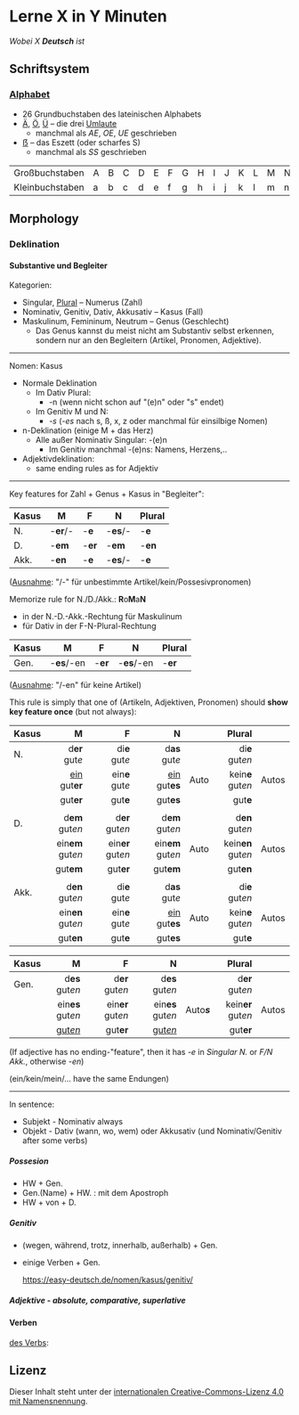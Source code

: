 # Lerne X in Y Minuten

*Wobei X **Deutsch** ist*

## Schriftsystem

### [Alphabet](https://de.wikipedia.org/wiki/Deutsches_Alphabet)

- 26 Grundbuchstaben des lateinischen Alphabets
- [Ä](https://de.wikipedia.org/wiki/%C3%84), [Ö](https://de.wikipedia.org/wiki/Ö), [Ü](https://de.wikipedia.org/wiki/%C3%9C) – die drei [Umlaute](https://de.wikipedia.org/wiki/Umlaut)
  - manchmal als *AE*, *OE*, *UE* geschrieben
- [ẞ](https://de.wikipedia.org/wiki/%C3%9F) – das Eszett (oder scharfes S)
  - manchmal als *SS* geschrieben

|  |  |  |  |  |  |  |  |  |  |  |  |  |  |  |  |  |  |  |  |  |  |  |  |  |  |  |  |  |  |  |
| --------------- |---|---|---|---|---|---|---|---|---|---|---|---|---|---|---|---|---|---|---|---|---|---|---|---|---|---|---|---|---|---|
| Großbuchstaben  | A | B | C | D | E | F | G | H | I | J | K | L | M | N | O | P | Q | R | S | T | U | V | W | X | Y | Z | Ä | Ö | Ü | ẞ |
| Kleinbuchstaben | a | b | c | d | e | f | g | h | i | j | k | l | m | n | o | p | q | r | s | t | u | v | w | x | y | z | ä | ö | ü | ß |

<!-- ## Phonetik

https://deutsch.info/grammar/phonetics?hl=de

  - S ...
  - W sounds like English V: Wasser (water)
  - V often sounds like English F: Vater (father)
  - Ch: A soft sound, like in ich (I) or hard, like in Bach.

https://de.wikipedia.org/wiki/Umlaut

https://de.wikipedia.org/wiki/Digraph_(Linguistik)#Beispiele Digraph

https://www.dinmedia.de/de/norm/din-5009/352073096

## Verantwortete

https://de.wikipedia.org/wiki/Rat_f%C3%BCr_deutsche_Rechtschreibung -->

## Morphology

### Deklination

#### Substantive und Begleiter

<!-- https://deutsch.info/grammar/nouns -->
<!-- https://de.wikipedia.org/wiki/Grammatische_Kategorie#Grammatische_Kategorien_des_Nomens -->
<!-- https://de.wikipedia.org/wiki/Genus#Kategorien,_Flexion,_Kongruenz -->

Kategorien:
- Singular, [Plural](https://www.scribbr.de/substantive/plural/) – Numerus (Zahl)
- Nominativ, Genitiv, Dativ, Akkusativ – Kasus (Fall)
- Maskulinum, Femininum, Neutrum – Genus (Geschlecht)
  - Das Genus kannst du meist nicht am Substantiv selbst erkennen, sondern nur an den Begleitern (Artikel, Pronomen, Adjektive).

<!-- ***

Nomen: Zahl

Plural:
https://www.scribbr.de/substantive/plural/ -->

<!-- ***

Nomen: Genus

Das Genus kannst du meist nicht am Substantiv selbst erkennen, sondern nur an den Begleitern (Artikel, Pronomen, Adjektive). -->

***

Nomen: Kasus

<!-- https://www.wirtschaftsdeutsch.de/lehrmaterialien/grammatik-nomen-a.pdf -->
<!-- https://www.lernhelfer.de/schuelerlexikon/deutsch/artikel/deklination-des-substantivs#/ -->

- Normale Deklination
  - Im Dativ Plural:
    - -n (wenn nicht schon auf "(e)n" oder "s" endet)
  - Im Genitiv M und N:
    - *-s* (*-es* nach s, ß, x, z oder manchmal für einsilbige Nomen)
- n-Deklination (einige M + das Herz)
  - Alle außer Nominativ Singular: -(e)n
    - Im Genitiv manchmal -(e)ns: Namens, Herzens,..
- Adjektivdeklination:
  - same ending rules as for Adjektiv

***

Key features for Zahl + Genus + Kasus in "Begleiter":

|Kasus|M      |F  |N      |Plural|
|-----|-------|---|-------|---|
|N.   |-**er**/-  |-**e** |-**es**/-  |-**e** |
|D.   |-**em**    |-**er**|-**em**    |-**en**|
|Akk. |-**en** 	  |-**e** |-**es**/-  |-**e** |

(<ins>Ausnahme</ins>: "/-" für unbestimmte Artikel/kein/Possesivpronomen)

Memorize rule for N./D./Akk.: **R**o**M**a**N**
  - in der N.-D.-Akk.-Rechtung für Maskulinum 
  - für Dativ in der F-N-Plural-Rechtung

|Kasus|M      |F  |N      |Plural|
|-----|-------|---|-------|---|
|Gen. |-**es**/-en|-**er**|-**es**/-en|-**er**|

(<ins>Ausnahme</ins>: "/-en" für keine Artikel)

This rule is simply that one of (Artikeln, Adjektiven, Pronomen) should **show key feature once** (but not always):

|Kasus|M                      | |F                     | |N                     | |Plural              |     |
|-----|----------------------:|-|---------------------:|-|---------------------:|-|-------------------:|-----|
|N.   |d**er**       gut*e*   | |di**e**      gut*e*   | |d**as**      gut*e*   | |di**e**    gut*en*  |     |
|     |<ins>ein</ins> gut**er**| |ein**e**     gut*e*   | |<ins>ein</ins> gut**es**|Auto|kein**e**  gut*en*  |Autos|
|     |              gut**er**| |             gut**e** | |             gut**es**| |           gut**e** |     |
||||||||||
|D.   |d**em**       gut*en*  | |d**er**      gut*en*  | |d**em**      gut*en*  | |d**en**    gut*en*  |     |
|     |ein**em**     gut*en*  | |ein**er**    gut*en*  | |ein**em**    gut*en*  |Auto|kein**en** gut*en*  |Autos|
|     |              gut**em**| |             gut**er**| |             gut**em**| |           gut**en**|     |
||||||||||
|Akk. |d**en**       gut*en*  | |di**e**      gut*e*   | |d**as**      gut*e*   | |di**e**    gut*en* |     |
|     |ein**en**     gut*en*  | |ein**e**     gut*e*   | |<ins>ein</ins> gut**es**|Auto|kein**e**  gut*en* |Autos|
|     |              gut**en**| |             gut**e** | |             gut**es**| |           gut**e** |     |

|Kasus|M                      | |F                     | |N                     | |Plural              |     |
|-----|----------------------:|-|---------------------:|-|---------------------:|-|-------------------:|-----|
|Gen. |d**es**       gut*en*| |d**er**      gut*en*  | |d**es**      gut*en*| |d**er**    gut*en*  |     |
|     |ein**es**     gut*en*| |ein**er**    gut*en*  | |ein**es**    gut*en*|Auto***s***|kein**er** gut*en* |Autos|
|     |   <ins>gut*en*</ins>| |             gut**er**| |  <ins>gut*en*</ins>| |           gut**er**|     |

(If adjective has no ending-"feature", then it has *-e* in *Singular N.* or *F/N Akk.*, otherwise *-en*)

(ein/kein/mein/... have the same Endungen)

***

In sentence:
- Subjekt - Nominativ always
- Objekt - Dativ (wann, wo, wem) oder Akkusativ (und Nominativ/Genitiv after some verbs)

##### Possesion

- HW + Gen.
- Gen.(Name) + HW. : mit dem Apostroph
- HW + von + D. 

##### Genitiv

- (wegen, während, trotz, innerhalb, außerhalb) + Gen.
- einige Verben + Gen.

  https://easy-deutsch.de/nomen/kasus/genitiv/

##### Adjektive - absolute, comparative, superlative

#### Verben

[des Verbs](https://de.wikipedia.org/wiki/Grammatische_Kategorie#Grammatische_Kategorien_des_Verbs):

## Lizenz

Dieser Inhalt steht unter der [internationalen Creative-Commons-Lizenz 4.0 mit Namensnennung][cc-by].

[cc-by]: https://creativecommons.org/licenses/by/4.0/deed.de
